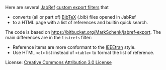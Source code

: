 Here are several [JabRef](https://www.jabref.org/) [custom export filters](https://help.jabref.org/en/CustomExports) that

- converts (all or part of) [BibTeX](http://www.bibtex.org/) (.bib) files opened in JabRef
- to a HTML page with a list of references and builtin quick search.

The code is based on <https://bitbucket.org/MarkSchenk/jabref-export>.
The main differences are in the `listrefs` filter:

- Reference items are more conformant to the [IEEEtran](https://www.ctan.org/pkg/ieeetran) style.
- Use HTML `<ol>` list instead of `<table>` to format the list of reference.

License: [Creative Commons Attribution 3.0 License](https://creativecommons.org/licenses/by/3.0/)
